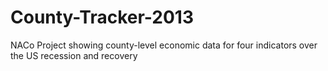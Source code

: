 County-Tracker-2013
===================

NACo Project showing county-level economic data for four indicators over the US recession and recovery

